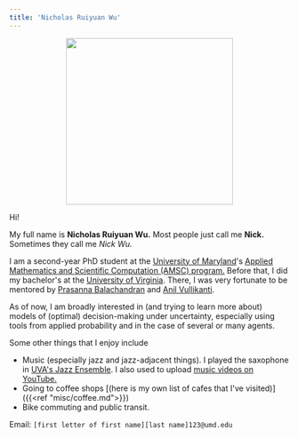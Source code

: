 ```yaml
---
title: 'Nicholas Ruiyuan Wu'
---
```

<div style="text-align: center;">

<img src="me_2024-10-25.jpg" width=300/>

</div>

Hi! 

My full name is **Nicholas Ruiyuan Wu.** Most people just call me **Nick.** Sometimes they call me *Nick Wu.*

I am a second-year PhD student at the [University of Maryland](https://maryland.edu/)'s [Applied Mathematics and Scientific Computation (AMSC) program.](https://amsc.umd.edu) Before that, I did my bachelor's at the [University of Virginia](https://www.virginia.edu/). There, I was very fortunate to be mentored by [Prasanna Balachandran](https://engineering.virginia.edu/balachandran-group/team) and [Anil Vullikanti](https://biocomplexity.virginia.edu/person/anil-vullikanti).

As of now, I am broadly interested in (and trying to learn more about) models of (optimal) decision-making under uncertainty, especially using tools from applied probability and in the case of several or many agents.

Some other things that I enjoy include
- Music (especially jazz and jazz-adjacent things). I played the saxophone in [UVA's Jazz Ensemble](https://www.youtube.com/watch?v=VESyseJabG4). I also used to upload [music videos on YouTube.](https://www.youtube.com/sladjkf)
- Going to coffee shops [(here is my own list of cafes that I've visited)]({{<ref "misc/coffee.md">}})
- Bike commuting and public transit.

Email: `[first letter of first name][last name]123@umd.edu`
